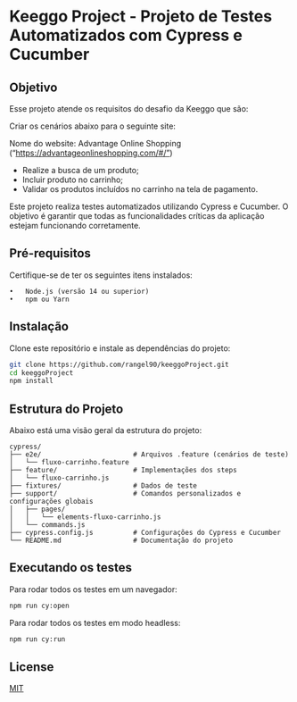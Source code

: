 # Keeggo Project - Projeto de Testes Automatizados com Cypress e Cucumber

## Objetivo

Esse projeto atende os requisitos do desafio da Keeggo que são:

Criar os cenários abaixo para o seguinte site:

Nome do website: Advantage Online Shopping
(“https://advantageonlineshopping.com/#/”)

  - Realize a busca de um produto;
  - Incluir produto no carrinho;
  - Validar os produtos incluídos no carrinho na tela de pagamento.

Este projeto realiza testes automatizados utilizando Cypress e Cucumber. O objetivo é garantir que todas as funcionalidades críticas da aplicação estejam funcionando corretamente.

## Pré-requisitos

Certifique-se de ter os seguintes itens instalados:

	•	Node.js (versão 14 ou superior)
	•	npm ou Yarn

## Instalação

Clone este repositório e instale as dependências do projeto:

```bash
git clone https://github.com/rangel90/keeggoProject.git
cd keeggoProject
npm install
```

## Estrutura do Projeto

Abaixo está uma visão geral da estrutura do projeto:

```plaintext
cypress/
├── e2e/                       # Arquivos .feature (cenários de teste)
│   └── fluxo-carrinho.feature
├── feature/                   # Implementações dos steps
│   └── fluxo-carrinho.js
├── fixtures/                  # Dados de teste
├── support/                   # Comandos personalizados e configurações globais
│   ├── pages/
│   │   └── elements-fluxo-carrinho.js
│   └── commands.js
├── cypress.config.js          # Configurações do Cypress e Cucumber
└── README.md                  # Documentação do projeto
```

## Executando os testes

Para rodar todos os testes em um navegador:
```bash
npm run cy:open
```
Para rodar todos os testes em modo headless:
```bash
npm run cy:run
```

## License


[MIT](https://choosealicense.com/licenses/mit/)